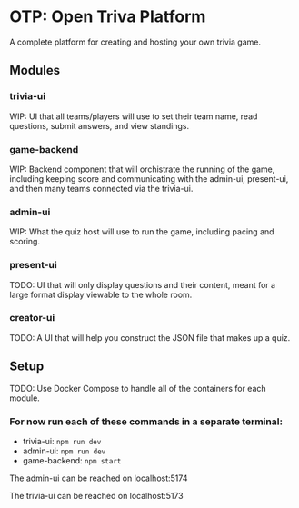 # OTP: Open Triva Platform

A complete platform for creating and hosting your own trivia game.

## Modules

### trivia-ui

WIP: UI that all teams/players will use to set their team name, read questions, submit answers, and view standings.

### game-backend

WIP: Backend component that will orchistrate the running of the game, including keeping score and communicating with the admin-ui, present-ui, and then many teams connected via the trivia-ui.

### admin-ui

WIP: What the quiz host will use to run the game, including pacing and scoring.

### present-ui

TODO: UI that will only display questions and their content, meant for a large format display viewable to the whole room.

### creator-ui

TODO: A UI that will help you construct the JSON file that makes up a quiz.

## Setup

TODO: Use Docker Compose to handle all of the containers for each module.

### For now run each of these commands in a separate terminal:

- trivia-ui: `npm run dev`
- admin-ui: `npm run dev`
- game-backend: `npm start`

The admin-ui can be reached on localhost:5174

The trivia-ui can be reached on localhost:5173
